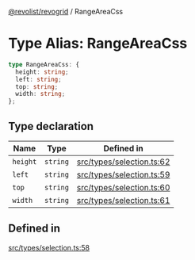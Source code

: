 [@revolist/revogrid](README.md) / RangeAreaCss

# Type Alias: RangeAreaCss

```ts
type RangeAreaCss: {
  height: string;
  left: string;
  top: string;
  width: string;
};
```

## Type declaration

| Name | Type | Defined in |
| ------ | ------ | ------ |
| `height` | `string` | [src/types/selection.ts:62](https://github.com/revolist/revogrid/blob/479ecce95b25b0761395add7477e34a6fe066174/src/types/selection.ts#L62) |
| `left` | `string` | [src/types/selection.ts:59](https://github.com/revolist/revogrid/blob/479ecce95b25b0761395add7477e34a6fe066174/src/types/selection.ts#L59) |
| `top` | `string` | [src/types/selection.ts:60](https://github.com/revolist/revogrid/blob/479ecce95b25b0761395add7477e34a6fe066174/src/types/selection.ts#L60) |
| `width` | `string` | [src/types/selection.ts:61](https://github.com/revolist/revogrid/blob/479ecce95b25b0761395add7477e34a6fe066174/src/types/selection.ts#L61) |

## Defined in

[src/types/selection.ts:58](https://github.com/revolist/revogrid/blob/479ecce95b25b0761395add7477e34a6fe066174/src/types/selection.ts#L58)
